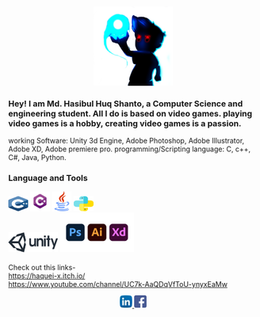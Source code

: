 
<div align="center" width="50">
    <img src="https://github.com/Haquei/Haquei/blob/main/img/Gaming-Download-PNG-Image.png" width="160" />
</div>

### Hey! I am Md. Hasibul Huq Shanto, a Computer Science and engineering student. All I do is based on video games. playing video games is a hobby, creating video games is a passion. 

<p>working Software: Unity 3d Engine, Adobe Photoshop, Adobe Illustrator, Adobe XD, Adobe premiere pro. programming/Scripting language: C, c++, C#, Java, Python.</p>


### Language and Tools
  

<img alt="C/C++"  width="40px" height="30px" src="https://github.com/Haquei/Haquei/blob/main/img/cplus.svg" /> <img  alt="C#"   width="40px" height="40px" src="https://github.com/Haquei/Haquei/blob/main/img/download.png" />  <img  alt="Java"  width="40px" height="40px" src="https://github.com/Haquei/Haquei/blob/main/img/java.svg" />  <img  alt="Python"  width="40px" height="30px" src="https://github.com/Haquei/Haquei/blob/main/img/python.svg" />   
<img  alt="unity"  width="100px" height="40px" src="https://github.com/Haquei/Haquei/blob/main/img/Official_unity_logo.png" />  <img  alt="adobe"  width="150px" height="80px" src="https://github.com/Haquei/Haquei/blob/main/img/creativecloud-update-202006-01.png" />


####
Check out this links-<br>
https://haquei-x.itch.io/ <br>
https://www.youtube.com/channel/UC7k-AaQDqVfToU-ynyxEaMw

<div align="center">
  
  <a href="https://www.linkedin.com/in/md-hasibul-huq-shanto-55b83115a/" target="_blank">
    <img src="https://github.com/Haquei/Haquei/blob/main/img/linkedin.svg" alt="LinkedIn" width="25">
  </a>   <a href="https://www.facebook.com/shantohasib007" target="_blank">
    <img src="https://github.com/Haquei/Haquei/blob/main/img/facebook.svg" alt="Facebook" width="25">
  </a>
  
</div>
